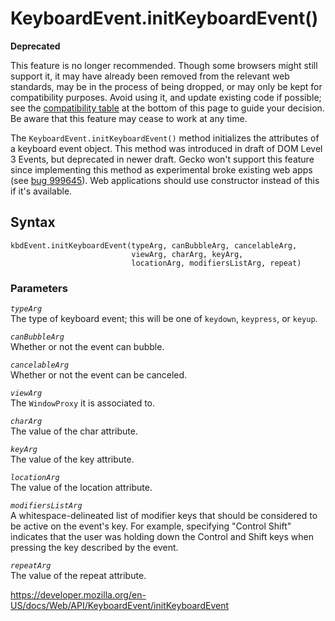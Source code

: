 # KeyboardEvent.initKeyboardEvent()

**Deprecated**

This feature is no longer recommended. Though some browsers might still support it, it may have already been removed from the relevant web standards, may be in the process of being dropped, or may only be kept for compatibility purposes. Avoid using it, and update existing code if possible; see the [compatibility table](#browser_compatibility) at the bottom of this page to guide your decision. Be aware that this feature may cease to work at any time.

The `KeyboardEvent.initKeyboardEvent()` method initializes the attributes of a keyboard event object. This method was introduced in draft of DOM Level 3 Events, but deprecated in newer draft. Gecko won't support this feature since implementing this method as experimental broke existing web apps (see [bug 999645](https://bugzilla.mozilla.org/show_bug.cgi?id=999645)). Web applications should use constructor instead of this if it's available.

## Syntax

    kbdEvent.initKeyboardEvent(typeArg, canBubbleArg, cancelableArg,
                               viewArg, charArg, keyArg,
                               locationArg, modifiersListArg, repeat)

### Parameters

_`typeArg`_  
The type of keyboard event; this will be one of `keydown`, `keypress`, or `keyup`.

_`canBubbleArg`_  
Whether or not the event can bubble.

_`cancelableArg`_  
Whether or not the event can be canceled.

_`viewArg`_  
The <span class="page-not-created">`WindowProxy`</span> it is associated to.

_`charArg`_  
The value of the char attribute.

_`keyArg`_  
The value of the key attribute.

_`locationArg`_  
The value of the location attribute.

_`modifiersListArg`_  
A whitespace-delineated list of modifier keys that should be considered to be active on the event's key. For example, specifying "Control Shift" indicates that the user was holding down the Control and Shift keys when pressing the key described by the event.

_`repeatArg`_  
The value of the repeat attribute.

<a href="https://developer.mozilla.org/en-US/docs/Web/API/KeyboardEvent/initKeyboardEvent" class="_attribution-link">https://developer.mozilla.org/en-US/docs/Web/API/KeyboardEvent/initKeyboardEvent</a>
